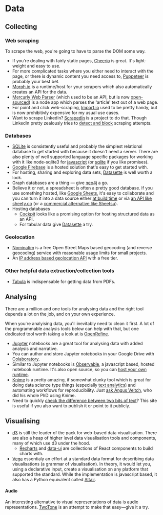 # Data

## Collecting

### Web scraping

To scrape the web, you're going to have to parse the DOM some way.

* If you're dealing with fairly static pages, [Cheerio](https://cheerio.js.org/) is great. It's light-weight and easy to use.
* For more complicated tasks where you either need to interact with the page, or there is dynamic content you need access to, [Puppeteer](https://pptr.dev/) is probably your best bet.
* [Morph.io](https://morph.io/) is a runtime/host for your scrapers which also automatically creates an API for the data.
* [Mercurly Web Parser](https://github.com/postlight/mercury-parser) \(which used to be an API, but is now [open-sourced](https://postlight.com/trackchanges/mercury-goes-open-source)\) is a node app which parses the 'article' text out of a web page.
* For point and click web-scraping, [Import.io](https://www.import.io/) used to be pretty handy, but is now prohibitivly expensive for my usual use cases.
* Want to scrape LinkedIn? [ScrapedIn](https://github.com/linkedtales/scrapedin) is a project to do that. Though LinkedIn pretty zealously tries to [detect and block](https://github.com/dandrews/nefarious-linkedin) scraping attempts.

### Databases

* [SQLite](https://sqlite.org/) is consistently useful and probably the simplest relational database to get started with because it doesn't need a server. There are also plenty of well supported language specific packages for working with it like node-sqlite3 for [javascript](https://github.com/mapbox/node-sqlite3) \(or [sqlite](https://www.npmjs.com/package/sqlite) if you like promises\).
* [Google Firebase](https://firebase.google.com/) is a hosted solution that's easy to get started with.
* For hosting, sharing and exploring data sets, [Datasette](https://datasette.readthedocs.io/en/stable/) is well worth a look.
* Graph databases are a thing — give [neo4j](https://neo4j.com/) a go.
* Believe it or not, a spreadsheet is often a pretty good database. If you use something hosted, like [Google Sheets](https://docs.google.com/spreadsheets/), it's easy to collaborate and you can turn it into a data source either [at build time](https://developers.google.com/sheets/api/quickstart/nodejs) or via [an API like sheety.co](https://sheety.co/) \(or a [commercial alternative like Sheetsu](https://sheetsu.com/)\).
* Hosting databases
  * [Cockpit](https://getcockpit.com/) looks like a promising option for hosting structured data as an API.
  * For tabular data give [Datasette](https://datasette.readthedocs.io/en/stable/#) a try.

### Geolocation

* [Nominatim](https://operations.osmfoundation.org/policies/nominatim/) is a free Open Street Maps based geocoding \(and reverse geocoding\) service with reasonable usage limits for small projects.
* An [IP address based geolocation API](https://ipgeolocation.io/pricing) with a free tier.

### Other helpful data extraction/collection tools

* [Tabula](https://tabula.technology/) is indispensable for getting data from PDFs.

## Analysing

There are a million and one tools for analysing data and the right tool depends a lot on the job, and on your own experience.

When you're analyising data, you'll inevitably need to clean it first. A lot of the programmable analysis tools below can help with that, but one dedicated tool worth taking a look at is [OpenRefine](http://openrefine.org/).

* [Jupyter](https://jupyter.org/) notebooks are a great tool for analysing data with added analysis and narrative.
* You can author and store Jupyter notebooks in your Google Drive with [Colaboratory](https://colab.research.google.com/).
* Similar to Jupyter notebooks is [Observable](https://beta.observablehq.com/), a javascript based, hosted notebook runtime. It's also open source, so you can [host your own runtime](https://www.npmjs.com/package/@observablehq/runtime).
* [Knime](https://www.knime.com/) is a pretty amazing, if somewhat clunky tool which is great for doing data science type things \(especially [text analytics](https://www.knime.com/knime-text-processing)\) and automating workflows for reproducibility. Just [ask Angus Veitch](https://twitter.com/AngusVeitch/status/1093658731202543616), who did his whole PhD using Knime.
* Need to quickly [check the difference between two bits of text](https://www.diffchecker.com/)? This site is useful if you also want to publish it or point to it publicly.

## Visualising

* [d3](https://d3js.org/) is still the leader of the pack for web-based data visualisation. There are also a heap of higher level data visualisation tools and components, many of which use d3 under the hood.
  * [Recharts](http://recharts.org/) and [data-ui](https://williaster.github.io/data-ui/) are collections of React components to build charts with.
* [Vega](https://vega.github.io/vega/) essentialy an effort at a standard data format for describing data visualisations \(a grammar of visualisation\). In theory, it would let you, using a declarative input, create a visualisation on any platform that supported the standard. While the implementation is javascript based, it also has a Python equivalent called [Altair](https://altair-viz.github.io/).

#### Audio

An interesting alternative to visual representations of data is audio representations. [TwoTone](https://app.twotone.io/) is an attempt to make that easy—give it a try.

